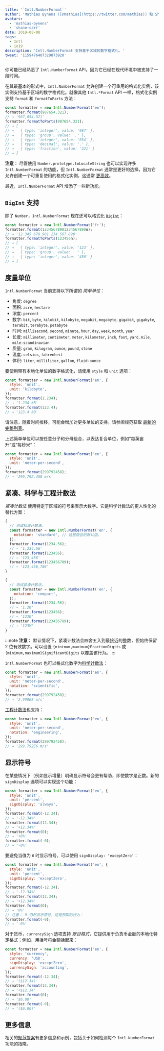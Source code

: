 ```yaml
---
title: '`Intl.NumberFormat`'
author: 'Mathias Bynens ([@mathias](https://twitter.com/mathias)) 和 Shane F. Carr'
avatars:
  - 'mathias-bynens'
  - 'shane-carr'
date: 2019-08-08
tags:
  - Intl
  - io19
description: 'Intl.NumberFormat 支持基于区域的数字格式化。'
tweet: '1159476407329873920'
---
```

你可能已经熟悉了 `Intl.NumberFormat` API，因为它已经在现代环境中被支持了一段时间。

<feature-support chrome="24"
                 firefox="29"
                 safari="10"
                 nodejs="0.12"
                 babel="yes"></feature-support>

在其最基本的形式中，`Intl.NumberFormat` 允许创建一个可重用的格式化实例，该实例支持基于区域的数字格式化。就像其他 `Intl.*Format` API 一样，格式化实例支持 `format` 和 `formatToParts` 方法：

<!--truncate-->
```js
const formatter = new Intl.NumberFormat('en');
formatter.format(987654.321);
// → '987,654.321'
formatter.formatToParts(987654.321);
// → [
// →   { type: 'integer', value: '987' },
// →   { type: 'group', value: ',' },
// →   { type: 'integer', value: '654' },
// →   { type: 'decimal', value: '.' },
// →   { type: 'fraction', value: '321' }
// → ]
```

**注意：** 尽管使用 `Number.prototype.toLocaleString` 也可以实现许多 `Intl.NumberFormat` 的功能，但 `Intl.NumberFormat` 通常是更好的选择，因为它允许创建一个可重复使用的格式化实例，这通常 [更高效](/blog/v8-release-76#localized-bigint)。

最近，`Intl.NumberFormat` API 增添了一些新功能。

## `BigInt` 支持

除了 `Number`，`Intl.NumberFormat` 现在还可以格式化 [`BigInt`](/features/bigint)：

```js
const formatter = new Intl.NumberFormat('fr');
formatter.format(12345678901234567890n);
// → '12 345 678 901 234 567 890'
formatter.formatToParts(123456n);
// → [
// →   { type: 'integer', value: '123' },
// →   { type: 'group', value: ' ' },
// →   { type: 'integer', value: '456' }
// → ]
```

<feature-support chrome="76 /blog/v8-release-76#localized-bigint"
                 firefox="no"
                 safari="no"
                 nodejs="no"
                 babel="no"></feature-support>

## 度量单位

`Intl.NumberFormat` 当前支持以下所谓的 _简单单位_：

- 角度: `degree`
- 面积: `acre`, `hectare`
- 浓度: `percent`
- 数字: `bit`, `byte`, `kilobit`, `kilobyte`, `megabit`, `megabyte`, `gigabit`, `gigabyte`, `terabit`, `terabyte`, `petabyte`
- 时间: `millisecond`, `second`, `minute`, `hour`, `day`, `week`, `month`, `year`
- 长度: `millimeter`, `centimeter`, `meter`, `kilometer`, `inch`, `foot`, `yard`, `mile`, `mile-scandinavian`
- 质量: `gram`,  `kilogram`, `ounce`, `pound`, `stone`
- 温度: `celsius`, `fahrenheit`
- 体积: `liter`, `milliliter`, `gallon`, `fluid-ounce`

要使用带有本地化单位的数字格式化，请使用 `style` 和 `unit` 选项：

```js
const formatter = new Intl.NumberFormat('en', {
  style: 'unit',
  unit: 'kilobyte',
});
formatter.format(1.234);
// → '1.234 kB'
formatter.format(123.4);
// → '123.4 kB'
```

请注意，随着时间推移，可能会增加对更多单位的支持。请参阅规范获取 [最新的完整列表](https://tc39.es/proposal-unified-intl-numberformat/section6/locales-currencies-tz_proposed_out.html#table-sanctioned-simple-unit-identifiers)。

上述简单单位可以按任意分子和分母组合，以表达复合单位，例如“每英亩升”或“每秒米”：

```js
const formatter = new Intl.NumberFormat('en', {
  style: 'unit',
  unit: 'meter-per-second',
});
formatter.format(299792458);
// → '299,792,458 m/s'
```

<feature-support chrome="77"
                 firefox="no"
                 safari="no"
                 nodejs="no"
                 babel="no"></feature-support>

## 紧凑、科学与工程计数法

_紧凑计数法_ 使用特定于区域的符号来表示大数字。它是科学计数法的更人性化的替代方案：

```js
{
  // 测试标准计数法。
  const formatter = new Intl.NumberFormat('en', {
    notation: 'standard', // 这是隐含的默认值。
  });
  formatter.format(1234.56);
  // → '1,234.56'
  formatter.format(123456);
  // → '123,456'
  formatter.format(123456789);
  // → '123,456,789'
}

{
  // 测试紧凑计数法。
  const formatter = new Intl.NumberFormat('en', {
    notation: 'compact',
  });
  formatter.format(1234.56);
  // → '1.2K'
  formatter.format(123456);
  // → '123K'
  formatter.format(123456789);
  // → '123M'
}
```

:::note
**注意：** 默认情况下，紧凑计数法会四舍五入到最接近的整数，但始终保留 2 位有效数字。可以设置 `{minimum,maximum}FractionDigits` 或 `{minimum,maximum}SignificantDigits` 以覆盖该行为。
:::

`Intl.NumberFormat` 也可以格式化数字为[科学计数法](https://en.wikipedia.org/wiki/Scientific_notation)：

```js
const formatter = new Intl.NumberFormat('en', {
  style: 'unit',
  unit: 'meter-per-second',
  notation: 'scientific',
});
formatter.format(299792458);
// → '2.998E8 m/s'
```

[工程计数法](https://en.wikipedia.org/wiki/Engineering_notation)也支持：

```js
const formatter = new Intl.NumberFormat('en', {
  style: 'unit',
  unit: 'meter-per-second',
  notation: 'engineering',
});
formatter.format(299792458);
// → '299.792E6 m/s'
```

<feature-support chrome="77"
                 firefox="no"
                 safari="no"
                 nodejs="no"
                 babel="no"></feature-support>

## 显示符号

在某些情况下（例如显示增量）明确显示符号会更有帮助，即使数字是正数。新的 `signDisplay` 选项可以实现这个功能：

```js
const formatter = new Intl.NumberFormat('en', {
  style: 'unit',
  unit: 'percent',
  signDisplay: 'always',
});
formatter.format(-12.34);
// → '-12.34%'
formatter.format(12.34);
// → '+12.34%'
formatter.format(0);
// → '+0%'
formatter.format(-0);
// → '-0%'
```

要避免当值为 `0` 时显示符号，可以使用 `signDisplay: 'exceptZero'`：

```js
const formatter = new Intl.NumberFormat('en', {
  style: 'unit',
  unit: 'percent',
  signDisplay: 'exceptZero',
});
formatter.format(-12.34);
// → '-12.34%'
formatter.format(12.34);
// → '+12.34%'
formatter.format(0);
// → '0%'
// 注意：-0 仍然显示符号，这是预期的行为：
formatter.format(-0);
// → '-0%'
```

对于货币，`currencySign` 选项支持 _账目格式_，它提供用于负货币金额的本地化特定格式；例如，用括号将金额括起来：

```js
const formatter = new Intl.NumberFormat('en', {
  style: 'currency',
  currency: 'USD',
  signDisplay: 'exceptZero',
  currencySign: 'accounting',
});
formatter.format(-12.34);
// → '($12.34)'
formatter.format(12.34);
// → '+$12.34'
formatter.format(0);
// → '$0.00'
formatter.format(-0);
// → '($0.00)'
```

<feature-support chrome="77"
                 firefox="no"
                 safari="no"
                 nodejs="no"
                 babel="no"></feature-support>

## 更多信息

相关的[规范提案](https://github.com/tc39/proposal-unified-intl-numberformat)有更多信息和示例，包括关于如何检测每个 `Intl.NumberFormat` 功能的指南。
